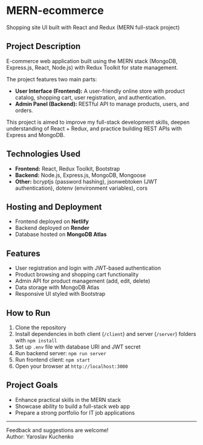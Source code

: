 # MERN-ecommerce
Shopping site UI built with React and Redux (MERN full-stack project)

## Project Description
E-commerce web application built using the MERN stack (MongoDB, Express.js, React, Node.js) with Redux Toolkit for state management.

The project features two main parts:  
- **User Interface (Frontend):** A user-friendly online store with product catalog, shopping cart, user registration, and authentication.  
- **Admin Panel (Backend):** RESTful API to manage products, users, and orders.

This project is aimed to improve my full-stack development skills, deepen understanding of React + Redux, and practice building REST APIs with Express and MongoDB.

## Technologies Used
- **Frontend:** React, Redux Toolkit, Bootstrap  
- **Backend:** Node.js, Express.js, MongoDB, Mongoose  
- **Other:** bcryptjs (password hashing), jsonwebtoken (JWT authentication), dotenv (environment variables), cors

## Hosting and Deployment
- Frontend deployed on **Netlify**  
- Backend deployed on **Render**  
- Database hosted on **MongoDB Atlas**

## Features
- User registration and login with JWT-based authentication  
- Product browsing and shopping cart functionality  
- Admin API for product management (add, edit, delete)  
- Data storage with MongoDB Atlas  
- Responsive UI styled with Bootstrap

## How to Run
1. Clone the repository  
2. Install dependencies in both client (`/client`) and server (`/server`) folders with `npm install`  
3. Set up `.env` file with database URI and JWT secret  
4. Run backend server: `npm run server`  
5. Run frontend client: `npm start`  
6. Open your browser at `http://localhost:3000`

## Project Goals
- Enhance practical skills in the MERN stack  
- Showcase ability to build a full-stack web app  
- Prepare a strong portfolio for IT job applications

---

Feedback and suggestions are welcome!  
Author: Yaroslav Kuchenko

